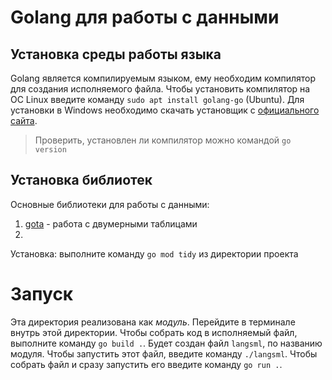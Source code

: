 # Golang для работы с данными

## Установка среды работы языка
Golang является компилируемым языком, ему необходим компилятор для создания исполняемого файла. Чтобы установить компилятор на ОС Linux введите команду `sudo apt install golang-go` (Ubuntu). Для установки в Windows необходимо скачать установщик с [официального сайта](https://go.dev/doc/install).

> Проверить, установлен ли компилятор можно командой `go version`

## Установка библиотек

Основные библиотеки для работы с данными:

1. [gota](https://github.com/go-gota/gota) - работа с двумерными таблицами
2. 

Установка: выполните команду `go mod tidy` из директории проекта

# Запуск

Эта директория реализована как *модуль*. Перейдите в терминале внутрь этой директории. Чтобы собрать код в исполняемый файл, выполните команду `go build .`. Будет создан файл `langsml`, по названию модуля. Чтобы запустить этот файл, введите команду `./langsml`. Чтобы собрать файл и сразу запустить его введите команду `go run .`.
